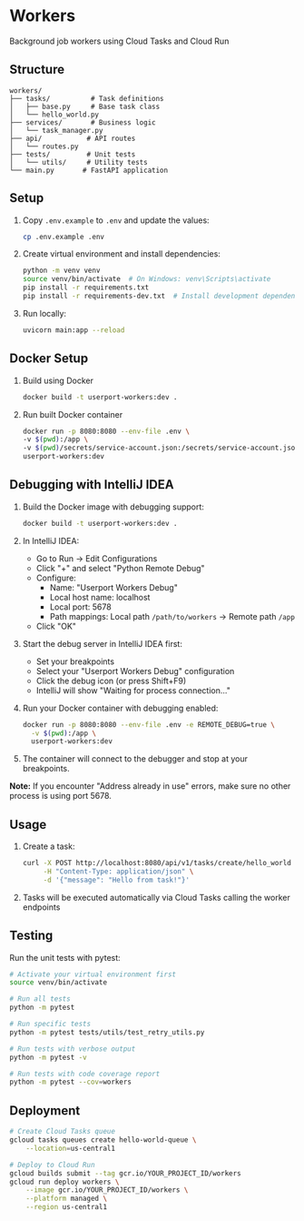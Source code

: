 # Workers

Background job workers using Cloud Tasks and Cloud Run

## Structure
```
workers/
├── tasks/          # Task definitions
│   ├── base.py     # Base task class
│   └── hello_world.py
├── services/       # Business logic
│   └── task_manager.py
├── api/           # API routes
│   └── routes.py
├── tests/         # Unit tests
│   └── utils/     # Utility tests
└── main.py       # FastAPI application
```

## Setup

1. Copy `.env.example` to `.env` and update the values:
   ```bash
   cp .env.example .env
   ```

2. Create virtual environment and install dependencies:
   ```bash
   python -m venv venv
   source venv/bin/activate  # On Windows: venv\Scripts\activate
   pip install -r requirements.txt
   pip install -r requirements-dev.txt  # Install development dependencies for testing
   ```

3. Run locally:
   ```bash
   uvicorn main:app --reload
   ```

## Docker Setup

1. Build using Docker
   ```bash
   docker build -t userport-workers:dev .
   ```

2. Run built Docker container
   ```bash
   docker run -p 8080:8080 --env-file .env \
   -v $(pwd):/app \
   -v $(pwd)/secrets/service-account.json:/secrets/service-account.json \
   userport-workers:dev
   ```

## Debugging with IntelliJ IDEA

1. Build the Docker image with debugging support:
   ```bash
   docker build -t userport-workers:dev .
   ```

2. In IntelliJ IDEA:
   - Go to Run → Edit Configurations
   - Click "+" and select "Python Remote Debug"
   - Configure:
     - Name: "Userport Workers Debug"
     - Local host name: localhost
     - Local port: 5678
     - Path mappings: Local path `/path/to/workers` → Remote path `/app`
   - Click "OK"

3. Start the debug server in IntelliJ IDEA first:
   - Set your breakpoints
   - Select your "Userport Workers Debug" configuration 
   - Click the debug icon (or press Shift+F9)
   - IntelliJ will show "Waiting for process connection..."

4. Run your Docker container with debugging enabled:
   ```bash
   docker run -p 8080:8080 --env-file .env -e REMOTE_DEBUG=true \
     -v $(pwd):/app \
     userport-workers:dev
   ```

5. The container will connect to the debugger and stop at your breakpoints.

**Note:** If you encounter "Address already in use" errors, make sure no other process is using port 5678.

## Usage

1. Create a task:
   ```bash
   curl -X POST http://localhost:8080/api/v1/tasks/create/hello_world \
        -H "Content-Type: application/json" \
        -d '{"message": "Hello from task!"}'
   ```

2. Tasks will be executed automatically via Cloud Tasks calling the worker endpoints

## Testing

Run the unit tests with pytest:

```bash
# Activate your virtual environment first
source venv/bin/activate

# Run all tests
python -m pytest

# Run specific tests
python -m pytest tests/utils/test_retry_utils.py

# Run tests with verbose output
python -m pytest -v

# Run tests with code coverage report
python -m pytest --cov=workers
```

## Deployment

```bash
# Create Cloud Tasks queue
gcloud tasks queues create hello-world-queue \
    --location=us-central1

# Deploy to Cloud Run
gcloud builds submit --tag gcr.io/YOUR_PROJECT_ID/workers
gcloud run deploy workers \
    --image gcr.io/YOUR_PROJECT_ID/workers \
    --platform managed \
    --region us-central1
```